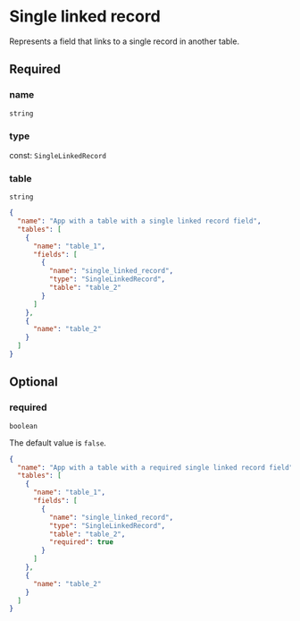 # Single linked record

Represents a field that links to a single record in another table.

## Required

### name

`string`

### type

const: `SingleLinkedRecord`

### table

`string`

```json
{
  "name": "App with a table with a single linked record field",
  "tables": [
    {
      "name": "table_1",
      "fields": [
        {
          "name": "single_linked_record",
          "type": "SingleLinkedRecord",
          "table": "table_2"
        }
      ]
    },
    {
      "name": "table_2"
    }
  ]
}
```

## Optional

### required

`boolean`

The default value is `false`.

```json
{
  "name": "App with a table with a required single linked record field",
  "tables": [
    {
      "name": "table_1",
      "fields": [
        {
          "name": "single_linked_record",
          "type": "SingleLinkedRecord",
          "table": "table_2",
          "required": true
        }
      ]
    },
    {
      "name": "table_2"
    }
  ]
}
```
